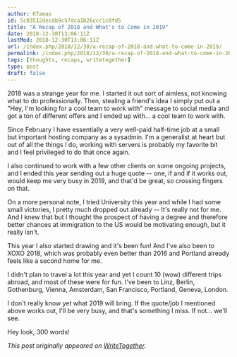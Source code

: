 ```yaml
---
author: KTamas
id: 5c03512decdb9c57dca1b26ccc1c8fd5
title: "A Recap of 2018 and What's to Come in 2019"
date: 2018-12-30T13:06:11Z
lastMod: 2018-12-30T13:06:11Z
url: /index.php/2018/12/30/a-recap-of-2018-and-what-to-come-in-2019/
permalink: /index.php/2018/12/30/a-recap-of-2018-and-what-to-come-in-2019/
tags: [thoughts, recaps, writetogether]
type: post
draft: false
---
```

2018 was a strange year for me. I started it out sort of aimless, not knowing what to do professionally. Then, stealing a friend's idea I simply put out a "Hey, I'm looking for a cool team to work with" message to social media and got a ton of different offers and I ended up with... a cool team to work with.

Since February I have essentially a very well-paid half-time job at a small but important hosting company as a sysadmin. I'm a generalist at heart but out of all the things I do, working with servers is probably my favorite bit and I feel privileged to do that once again.

I also continued to work with a few other clients on some ongoing projects, and I ended this year sending out a huge quote -- one, if and if it works out, would keep me very busy in 2019, and that'd be great, so crossing fingers on that.

On a more personal note, I tried University this year and while I had some small victories, I pretty much dropped out already -- It's really not for me. And I knew that but I thought the prospect of having a degree and therefore better chances at immigration to the US would be motivating enough, but it really isn't.

This year I also started drawing and it's been fun! And I've also been to XOXO 2018, which was probably even better than 2016 and Portland already feels like a second home for me.

I didn't plan to travel a lot this year and yet I count 10 (wow) different trips abroad, and most of these were for fun. I've been to Linz, Berlin, Gothenburg, Vienna, Amsterdam, San Francisco, Portland, Geneva, London.

I don't really know yet what 2019 will bring. If the quote/job I mentioned above works out, I'll be very busy, and that's something I miss. If not... we'll see.

Hey look, 300 words!

*This post originally appeared on [WriteTogether](https://writetogether.space/posts/ktamas/a-recap-of-2018-and-what-to-come-in-2019).*

